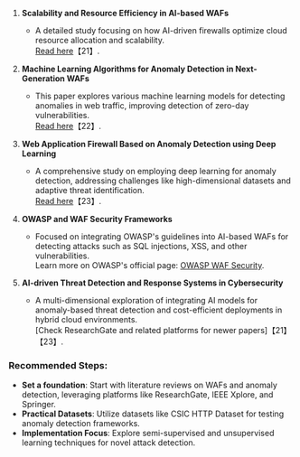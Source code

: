 
1. **Scalability and Resource Efficiency in AI-based WAFs**  
   - A detailed study focusing on how AI-driven firewalls optimize cloud resource allocation and scalability.  
   [Read here](https://www.researchgate.net/profile/Ademola-Fathia/publication/377726525_Scalability_and_Resource_Efficiency_of_Next-Gen_AI-Based_Firewalls_A_Case_Study_on_Cloud_Environments/links/65b461351bed776ae307b2cd/Scalability-and-Resource-Efficiency-of-Next-Gen-AI-Based-Firewalls-A-Case-Study-on-Cloud-Environments.pdf)【21】.

2. **Machine Learning Algorithms for Anomaly Detection in Next-Generation WAFs**  
   - This paper explores various machine learning models for detecting anomalies in web traffic, improving detection of zero-day vulnerabilities.  
   [Read here](https://www.researchgate.net/profile/Ademola-Fathia/publication/377727461_Machine_Learning_Algorithms_for_Anomaly_Detection_in_Next-Gen_AI-Based_Firewalls_A_Performance_Analysis/links/65b4765a34bbff5ba7c87295/Machine-Learning-Algorithms-for-Anomaly-Detection-in-Next-Gen-AI-Based-Firewalls-A-Performance-Analysis.pdf)【22】.

3. **Web Application Firewall Based on Anomaly Detection using Deep Learning**  
   - A comprehensive study on employing deep learning for anomaly detection, addressing challenges like high-dimensional datasets and adaptive threat identification.  
   [Read here](https://www.researchgate.net/publication/366314554)【23】.

4. **OWASP and WAF Security Frameworks**  
   - Focused on integrating OWASP's guidelines into AI-based WAFs for detecting attacks such as SQL injections, XSS, and other vulnerabilities.  
   Learn more on OWASP's official page: [OWASP WAF Security](https://owasp.org).

5. **AI-driven Threat Detection and Response Systems in Cybersecurity**  
   - A multi-dimensional exploration of integrating AI models for anomaly-based threat detection and cost-efficient deployments in hybrid cloud environments.  
   [Check ResearchGate and related platforms for newer papers]【21】【23】.

### Recommended Steps:
- **Set a foundation**: Start with literature reviews on WAFs and anomaly detection, leveraging platforms like ResearchGate, IEEE Xplore, and Springer.
- **Practical Datasets**: Utilize datasets like CSIC HTTP Dataset for testing anomaly detection frameworks.
- **Implementation Focus**: Explore semi-supervised and unsupervised learning techniques for novel attack detection.

